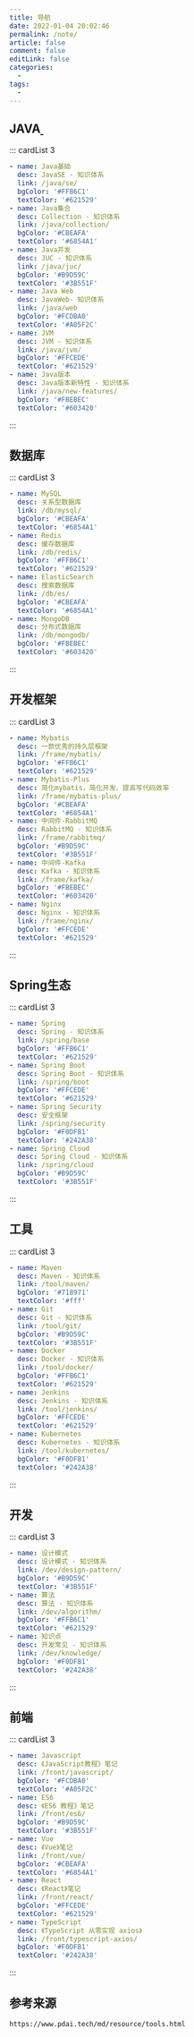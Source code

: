 ```yaml
---
title: 导航
date: 2022-01-04 20:02:46
permalink: /note/
article: false
comment: false
editLink: false
categories:
  - 
tags: 
  - 
---
```


## JAVA<a href="/java" target="_blank">&nbsp;</a>
::: cardList 3
```yaml
- name: Java基础
  desc: JavaSE - 知识体系
  link: /java/se/
  bgColor: '#FFB6C1'
  textColor: '#621529'  
- name: Java集合
  desc: Collection - 知识体系
  link: /java/collection/
  bgColor: '#CBEAFA'
  textColor: '#6854A1'
- name: Java并发
  desc: JUC - 知识体系
  link: /java/juc/
  bgColor: '#B9D59C'
  textColor: '#3B551F'
- name: Java Web
  desc: JavaWeb- 知识体系
  link: /java/web
  bgColor: '#FCDBA0'
  textColor: '#A05F2C'
- name: JVM
  desc: JVM - 知识体系
  link: /java/jvm/
  bgColor: '#FFCEDE'
  textColor: '#621529'
- name: Java版本
  desc: Java版本新特性 - 知识体系
  link: /java/new-features/
  bgColor: '#FBEBEC'
  textColor: '#603420'
```
:::

## 数据库<a href="/db" target="_blank"></a>  
::: cardList 3
```yaml
- name: MySQL
  desc: 关系型数据库
  link: /db/mysql/
  bgColor: '#CBEAFA'
  textColor: '#6854A1'
- name: Redis
  desc: 缓存数据库
  link: /db/redis/
  bgColor: '#FFB6C1'
  textColor: '#621529'  
- name: ElasticSearch
  desc: 搜索数据库
  link: /db/es/
  bgColor: '#CBEAFA'
  textColor: '#6854A1'
- name: MongoDB
  desc: 分布式数据库
  link: /db/mongodb/
  bgColor: '#FBEBEC'
  textColor: '#603420'
```
:::

## 开发框架<a href="/frame" target="_blank"></a>  
::: cardList 3
```yaml
- name: Mybatis
  desc: 一款优秀的持久层框架
  link: /frame/mybatis/ 
  bgColor: '#FFB6C1'
  textColor: '#621529'  
- name: Mybatis-Plus
  desc: 简化mybatis，简化开发、提高写代码效率
  link: /frame/mybatis-plus/
  bgColor: '#CBEAFA'
  textColor: '#6854A1'
- name: 中间件-RabbitMQ
  desc: RabbitMQ - 知识体系
  link: /frame/rabbitmq/
  bgColor: '#B9D59C'
  textColor: '#3B551F'
- name: 中间件-Kafka
  desc: Kafka - 知识体系
  link: /frame/kafka/
  bgColor: '#FBEBEC'
  textColor: '#603420'
- name: Nginx
  desc: Nginx - 知识体系
  link: /frame/nginx/ 
  bgColor: '#FFCEDE'
  textColor: '#621529'
```
:::

## Spring生态<a href="/spring" target="_blank"></a>  
::: cardList 3
```yaml
- name: Spring
  desc: Spring - 知识体系
  link: /spring/base
  bgColor: '#FFB6C1'
  textColor: '#621529' 
- name: Spring Boot
  desc: Spring Boot - 知识体系
  link: /spring/boot
  bgColor: '#FFCEDE'
  textColor: '#621529'
- name: Spring Security
  desc: 安全框架
  link: /spring/security
  bgColor: '#F0DFB1'
  textColor: '#242A38'
- name: Spring Cloud
  desc: Spring Cloud - 知识体系
  link: /spring/cloud
  bgColor: '#B9D59C'
  textColor: '#3B551F'
```
:::

## 工具<a href="/tool" target="_blank"></a>  
::: cardList 3
```yaml
- name: Maven
  desc: Maven - 知识体系
  link: /tool/maven/ 
  bgColor: '#718971'
  textColor: '#fff'
- name: Git
  desc: Git - 知识体系
  link: /tool/git/
  bgColor: '#B9D59C'
  textColor: '#3B551F'
- name: Docker
  desc: Docker - 知识体系
  link: /tool/docker/
  bgColor: '#FFB6C1'
  textColor: '#621529'  
- name: Jenkins
  desc: Jenkins - 知识体系
  link: /tool/jenkins/
  bgColor: '#FFCEDE'
  textColor: '#621529'
- name: Kubernetes
  desc: Kubernetes - 知识体系
  link: /tool/kubernetes/
  bgColor: '#F0DFB1'
  textColor: '#242A38'
```
:::

## 开发<a href="/dev/" target="_blank"></a>  
::: cardList 3
```yaml
- name: 设计模式
  desc: 设计模式 - 知识体系
  link: /dev/design-pattern/
  bgColor: '#B9D59C'
  textColor: '#3B551F'
- name: 算法
  desc: 算法 - 知识体系
  link: /dev/algorithm/ 
  bgColor: '#FFB6C1'
  textColor: '#621529'  
- name: 知识点
  desc: 开发常见 - 知识体系
  link: /dev/knowledge/ 
  bgColor: '#F0DFB1'
  textColor: '#242A38'
```
:::

## 前端<a href="/front/" target="_blank"></a>  
::: cardList 3
```yaml
- name: Javascript
  desc: 《JavaScript教程》笔记
  link: /front/javascript/
  bgColor: '#FCDBA0'
  textColor: '#A05F2C'
- name: ES6
  desc: 《ES6 教程》笔记
  link: /front/es6/
  bgColor: '#B9D59C'
  textColor: '#3B551F'
- name: Vue
  desc: 《Vue》笔记
  link: /front/vue/
  bgColor: '#CBEAFA'
  textColor: '#6854A1'
- name: React
  desc: 《React》笔记
  link: /front/react/
  bgColor: '#FFCEDE'
  textColor: '#621529'
- name: TypeScript
  desc: 《TypeScript 从零实现 axios》
  link: /front/typescript-axios/
  bgColor: '#F0DFB1'
  textColor: '#242A38'
```
:::

## 参考来源

`https://www.pdai.tech/md/resource/tools.html`
